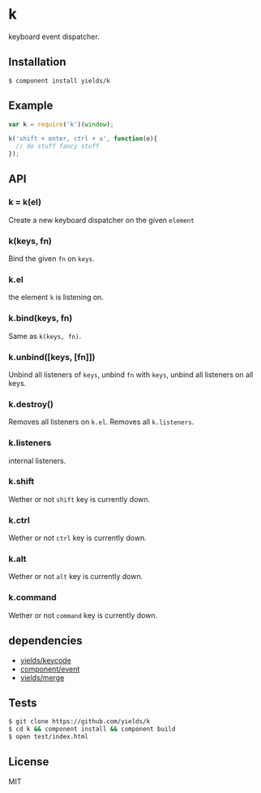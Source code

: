 
# k

  keyboard event dispatcher.

## Installation

    $ component install yields/k

## Example

```js
var k = require('k')(window);

k('shift + enter, ctrl + a', function(e){
  // do stuff fancy stuff
});
```

## API

### k = k(el)

  Create a new keyboard dispatcher on the given `element`

### k(keys, fn)

  Bind the given `fn` on `keys`.

### k.el

  the element `k` is listening on.

### k.bind(keys, fn)

  Same as `k(keys, fn)`.

### k.unbind([keys, [fn]])

  Unbind all listeners of `keys`,
  unbind `fn` with `keys`,
  unbind all listeners on all keys.

### k.destroy()

  Removes all listeners on `k.el`.
  Removes all `k.listeners`.

### k.listeners

  internal listeners.

### k.shift

  Wether or not `shift` key is currently down.

### k.ctrl

  Wether or not `ctrl` key is currently down.

### k.alt

  Wether or not `alt` key is currently down.

### k.command

  Wether or not `command` key is currently down.

## dependencies

  * [yields/keycode](/yields/keycode)
  * [component/event](/component/event)
  * [yields/merge](/yields/merge)

## Tests

```bash
$ git clone https://github.com/yields/k
$ cd k && component install && component build
$ open test/index.html
```

## License

  MIT

